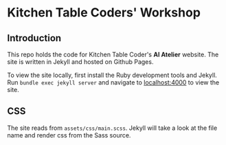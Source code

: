 # Kitchen Table Coders' Workshop

## Introduction

This repo holds the code for Kitchen Table Coder's **AI Atelier** website. The site is written in Jekyll and hosted on Github Pages.

To view the site locally, first install the Ruby development tools and Jekyll. Run `bundle exec jekyll server` and navigate to [localhost:4000](http://127.0.0.1:4000) to view the site.

## CSS

The site reads from `assets/css/main.scss`. Jekyll will take a look at the file name and render css from the Sass source.
